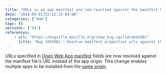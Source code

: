 ```yaml
---
title: "URLs in an app manifest are now resolved against the manifest URL instead of the origin"
date: "2014-09-01T22:12:15-04:00"
categories: ["dom"]
tags: []
versions: ["34"]
references:
    - url: "https://bugzilla.mozilla.org/show_bug.cgi?id=1042881"
      title: "Bug 1042881 – Resolve manifest properties urls against the manifest url instead of the origin."
---
```

URLs specified in [Open Web App manifest](https://developer.mozilla.org/Apps/Build/Manifest) fields are now resolved against the manifest file's URL instead of the app origin. This change enables multiple apps to be installed from the [same origin](https://developer.mozilla.org/docs/Web/Security/Same-origin_policy).
